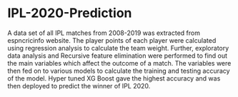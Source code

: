 # IPL-2020-Prediction
A data set of all IPL matches from 2008-2019 was extracted from espncricinfo website. The player points of each player were calculated using regression analysis to calculate the team weight. Further, exploratory data analysis and Recursive feature elimination were performed to find out the main variables which affect the outcome of a match. The variables were then fed on to various models to calculate the training and testing accuracy of the model. Hyper tuned XG Boost gave the highest accuracy and was then deployed to predict the winner of IPL 2020.
